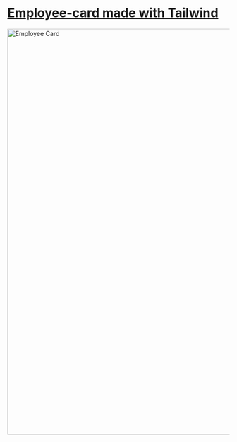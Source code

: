 # [Employee-card made with Tailwind](https://frontendella.github.io/employee-card/)

<img width="918" alt="Employee Card" src="https://user-images.githubusercontent.com/82247833/218291818-bfa5c410-a09a-44d4-9660-22b501d5c577.png">
    
